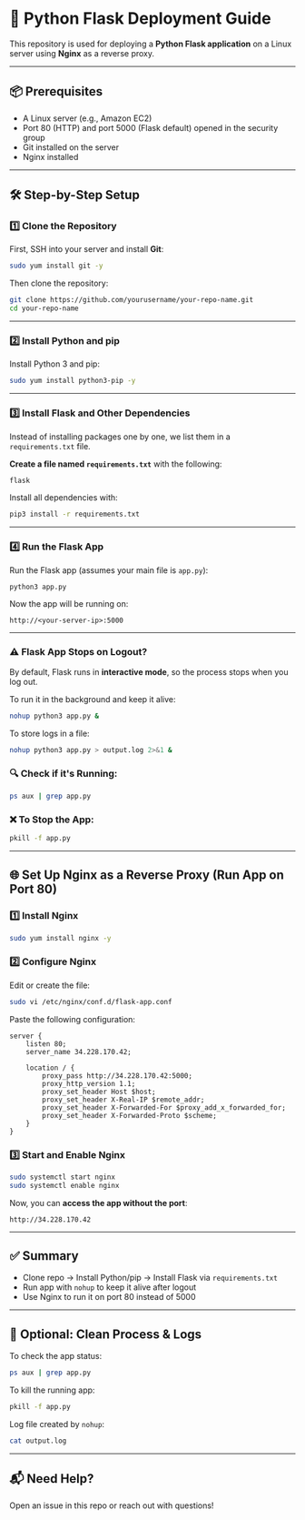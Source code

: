 # 🚀 Python Flask Deployment Guide

This repository is used for deploying a **Python Flask application** on a Linux server using **Nginx** as a reverse proxy.

---

## 📦 Prerequisites

- A Linux server (e.g., Amazon EC2)
- Port 80 (HTTP) and port 5000 (Flask default) opened in the security group
- Git installed on the server
- Nginx installed

---

## 🛠️ Step-by-Step Setup

### 1️⃣ Clone the Repository

First, SSH into your server and install **Git**:

```bash
sudo yum install git -y
```

Then clone the repository:

```bash
git clone https://github.com/yourusername/your-repo-name.git
cd your-repo-name
```

---

### 2️⃣ Install Python and pip

Install Python 3 and pip:

```bash
sudo yum install python3-pip -y
```

---

### 3️⃣ Install Flask and Other Dependencies

Instead of installing packages one by one, we list them in a `requirements.txt` file.

**Create a file named `requirements.txt`** with the following:

```txt
flask
```

Install all dependencies with:

```bash
pip3 install -r requirements.txt
```

---

### 4️⃣ Run the Flask App

Run the Flask app (assumes your main file is `app.py`):

```bash
python3 app.py
```

Now the app will be running on:

```
http://<your-server-ip>:5000
```

---

### ⚠️ Flask App Stops on Logout?

By default, Flask runs in **interactive mode**, so the process stops when you log out.

To run it in the background and keep it alive:

```bash
nohup python3 app.py &
```

To store logs in a file:

```bash
nohup python3 app.py > output.log 2>&1 &
```

### 🔍 Check if it's Running:

```bash
ps aux | grep app.py
```

### ❌ To Stop the App:

```bash
pkill -f app.py
```

---

## 🌐 Set Up Nginx as a Reverse Proxy (Run App on Port 80)

### 1️⃣ Install Nginx

```bash
sudo yum install nginx -y
```

### 2️⃣ Configure Nginx

Edit or create the file:

```bash
sudo vi /etc/nginx/conf.d/flask-app.conf
```

Paste the following configuration:

```nginx
server {
    listen 80;
    server_name 34.228.170.42;

    location / {
        proxy_pass http://34.228.170.42:5000;
        proxy_http_version 1.1;
        proxy_set_header Host $host;
        proxy_set_header X-Real-IP $remote_addr;
        proxy_set_header X-Forwarded-For $proxy_add_x_forwarded_for;
        proxy_set_header X-Forwarded-Proto $scheme;
    }
}
```

### 3️⃣ Start and Enable Nginx

```bash
sudo systemctl start nginx
sudo systemctl enable nginx
```

Now, you can **access the app without the port**:

```
http://34.228.170.42
```

---

## ✅ Summary

- Clone repo → Install Python/pip → Install Flask via `requirements.txt`
- Run app with `nohup` to keep it alive after logout
- Use Nginx to run it on port 80 instead of 5000

---

## 🧼 Optional: Clean Process & Logs

To check the app status:

```bash
ps aux | grep app.py
```

To kill the running app:

```bash
pkill -f app.py
```

Log file created by `nohup`:

```bash
cat output.log
```

---

## 📬 Need Help?

Open an issue in this repo or reach out with questions!

